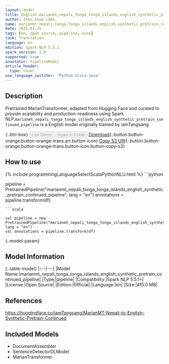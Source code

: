 ```yaml
---
layout: model
title: English marianmt_nepali_tonga_tonga_islands_english_synthetic_pretrain_continued_pipeline pipeline MarianTransformer from iamTangsang
author: John Snow Labs
name: marianmt_nepali_tonga_tonga_islands_english_synthetic_pretrain_continued_pipeline
date: 2025-01-25
tags: [en, open_source, pipeline, onnx]
task: Translation
language: en
edition: Spark NLP 5.5.1
spark_version: 3.0
supported: true
annotator: PipelineModel
article_header:
  type: cover
use_language_switcher: "Python-Scala-Java"
---
```


## Description

Pretrained MarianTransformer, adapted from Hugging Face and curated to provide scalability and production-readiness using Spark NLP.`marianmt_nepali_tonga_tonga_islands_english_synthetic_pretrain_continued_pipeline` is a English model originally trained by iamTangsang.

{:.btn-box}
<button class="button button-orange" disabled>Live Demo</button>
<button class="button button-orange" disabled>Open in Colab</button>
[Download](https://s3.amazonaws.com/auxdata.johnsnowlabs.com/public/models/marianmt_nepali_tonga_tonga_islands_english_synthetic_pretrain_continued_pipeline_en_5.5.1_3.0_1737828150991.zip){:.button.button-orange.button-orange-trans.arr.button-icon}
[Copy S3 URI](s3://auxdata.johnsnowlabs.com/public/models/marianmt_nepali_tonga_tonga_islands_english_synthetic_pretrain_continued_pipeline_en_5.5.1_3.0_1737828150991.zip){:.button.button-orange.button-orange-trans.button-icon.button-copy-s3}

## How to use



<div class="tabs-box" markdown="1">
{% include programmingLanguageSelectScalaPythonNLU.html %}
```python

pipeline = PretrainedPipeline("marianmt_nepali_tonga_tonga_islands_english_synthetic_pretrain_continued_pipeline", lang = "en")
annotations =  pipeline.transform(df)   

```
```scala

val pipeline = new PretrainedPipeline("marianmt_nepali_tonga_tonga_islands_english_synthetic_pretrain_continued_pipeline", lang = "en")
val annotations = pipeline.transform(df)

```
</div>

{:.model-param}
## Model Information

{:.table-model}
|---|---|
|Model Name:|marianmt_nepali_tonga_tonga_islands_english_synthetic_pretrain_continued_pipeline|
|Type:|pipeline|
|Compatibility:|Spark NLP 5.5.1+|
|License:|Open Source|
|Edition:|Official|
|Language:|en|
|Size:|415.0 MB|

## References

https://huggingface.co/iamTangsang/MarianMT-Nepali-to-English-Synthetic-Pretrain-Continued

## Included Models

- DocumentAssembler
- SentenceDetectorDLModel
- MarianTransformer